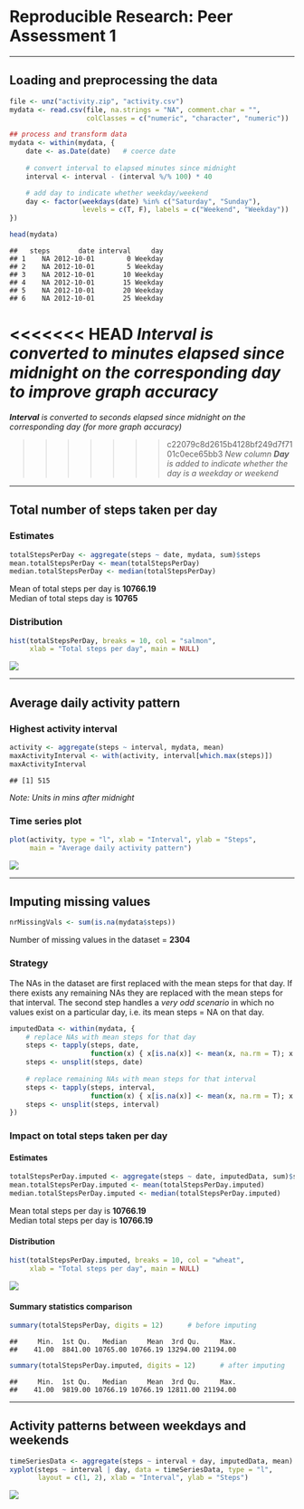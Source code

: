 # Reproducible Research: Peer Assessment 1



***


## Loading and preprocessing the data  



```r
file <- unz("activity.zip", "activity.csv")
mydata <- read.csv(file, na.strings = "NA", comment.char = "",
                   colClasses = c("numeric", "character", "numeric"))

## process and transform data
mydata <- within(mydata, {
    date <- as.Date(date)   # coerce date
    
    # convert interval to elapsed minutes since midnight
    interval <- interval - (interval %/% 100) * 40

    # add day to indicate whether weekday/weekend
    day <- factor(weekdays(date) %in% c("Saturday", "Sunday"), 
                  levels = c(T, F), labels = c("Weekend", "Weekday"))
})

head(mydata)
```

```
##   steps       date interval     day
## 1    NA 2012-10-01        0 Weekday
## 2    NA 2012-10-01        5 Weekday
## 3    NA 2012-10-01       10 Weekday
## 4    NA 2012-10-01       15 Weekday
## 5    NA 2012-10-01       20 Weekday
## 6    NA 2012-10-01       25 Weekday
```

<<<<<<< HEAD
*__Interval__ is converted to minutes elapsed since midnight 
on the corresponding day to improve graph accuracy*  
=======
*__Interval__ is converted to seconds elapsed since midnight 
on the corresponding day (for more graph accuracy)*  
>>>>>>> c22079c8d2615b4128bf249d7f7101c0ece65bb3
*New column __Day__ is added to indicate whether the day 
is a weekday or weekend*


***


## Total number of steps taken per day  


### Estimates


```r
totalStepsPerDay <- aggregate(steps ~ date, mydata, sum)$steps
mean.totalStepsPerDay <- mean(totalStepsPerDay)
median.totalStepsPerDay <- median(totalStepsPerDay)
```

Mean of total steps per day is __10766.19__  
Median of total steps day is __10765__


### Distribution


```r
hist(totalStepsPerDay, breaks = 10, col = "salmon", 
     xlab = "Total steps per day", main = NULL)
```

![](PA1_template_files/figure-html/totalstepsHistBeforeImputing-1.png) 


***


## Average daily activity pattern


### Highest activity interval


```r
activity <- aggregate(steps ~ interval, mydata, mean)
maxActivityInterval <- with(activity, interval[which.max(steps)])
maxActivityInterval
```

```
## [1] 515
```

*Note: Units in mins after midnight*  
 

### Time series plot


```r
plot(activity, type = "l", xlab = "Interval", ylab = "Steps", 
     main = "Average daily activity pattern")
```

![](PA1_template_files/figure-html/activityTimeSeriesPlot-1.png) 


***


## Imputing missing values



```r
nrMissingVals <- sum(is.na(mydata$steps))
```

Number of missing values in the dataset = __2304__


### Strategy

The NAs in the dataset are first replaced with the mean steps for that day.
If there exists any remaining NAs they are replaced with the mean steps for
that interval. The second step handles a *very odd scenario* in which
no values exist on a particular day, i.e. its mean steps = NA on that day.


```r
imputedData <- within(mydata, {
    # replace NAs with mean steps for that day
    steps <- tapply(steps, date, 
                    function(x) { x[is.na(x)] <- mean(x, na.rm = T); x })
    steps <- unsplit(steps, date)
    
    # replace remaining NAs with mean steps for that interval
    steps <- tapply(steps, interval, 
                    function(x) { x[is.na(x)] <- mean(x, na.rm = T); x })
    steps <- unsplit(steps, interval)
})
```


### Impact on total steps taken per day


#### Estimates


```r
totalStepsPerDay.imputed <- aggregate(steps ~ date, imputedData, sum)$steps
mean.totalStepsPerDay.imputed <- mean(totalStepsPerDay.imputed)
median.totalStepsPerDay.imputed <- median(totalStepsPerDay.imputed)
```

Mean total steps per day is __10766.19__  
Median total steps per day is __10766.19__  


#### Distribution


```r
hist(totalStepsPerDay.imputed, breaks = 10, col = "wheat",
     xlab = "Total steps per day", main = NULL)
```

![](PA1_template_files/figure-html/totalStepsHistAfterImputing-1.png) 


#### Summary statistics comparison


```r
summary(totalStepsPerDay, digits = 12)      # before imputing
```

```
##     Min.  1st Qu.   Median     Mean  3rd Qu.     Max. 
##    41.00  8841.00 10765.00 10766.19 13294.00 21194.00
```

```r
summary(totalStepsPerDay.imputed, digits = 12)      # after imputing
```

```
##     Min.  1st Qu.   Median     Mean  3rd Qu.     Max. 
##    41.00  9819.00 10766.19 10766.19 12811.00 21194.00
```


***


## Activity patterns between weekdays and weekends


```r
timeSeriesData <- aggregate(steps ~ interval + day, imputedData, mean)
xyplot(steps ~ interval | day, data = timeSeriesData, type = "l",
       layout = c(1, 2), xlab = "Interval", ylab = "Steps")
```

![](PA1_template_files/figure-html/activityWeekdayWeekend-1.png) 
       
       
       
       
